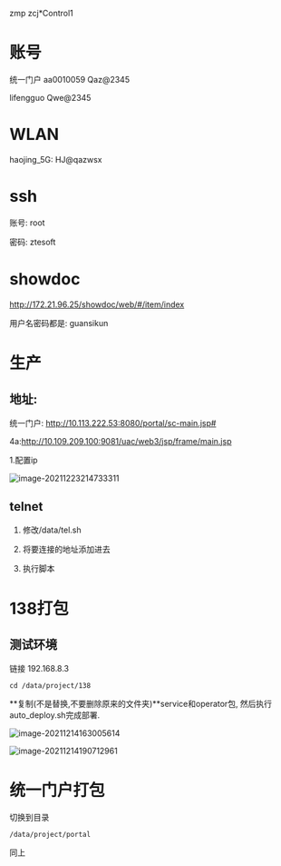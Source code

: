 zmp zcj*Control1

# 账号

统一门户
aa0010059  Qaz@2345

lifengguo   Qwe@2345

# WLAN

haojing_5G:  HJ@qazwsx

# ssh

账号: root

密码: ztesoft

# showdoc

http://172.21.96.25/showdoc/web/#/item/index

用户名密码都是: guansikun



# 生产

## 地址:

统一门户: http://10.113.222.53:8080/portal/sc-main.jsp#

4a:http://10.109.209.100:9081/uac/web3/jsp/frame/main.jsp

1.配置ip

![image-20211223214733311](C:\Users\19930\AppData\Roaming\Typora\typora-user-images\image-20211223214733311.png)

## telnet

1. 修改/data/tel.sh

2. 将要连接的地址添加进去
3. 执行脚本



# 138打包

## 测试环境

链接 192.168.8.3

```
cd /data/project/138

```

**复制(不是替换,不要删除原来的文件夹)**service和operator包, 然后执行auto_deploy.sh完成部署.

![image-20211214163005614](C:\Users\19930\AppData\Roaming\Typora\typora-user-images\image-20211214163005614.png)

![image-20211214190712961](C:\Users\19930\AppData\Roaming\Typora\typora-user-images\image-20211214190712961.png)

# 统一门户打包

切换到目录

```
/data/project/portal
```

同上